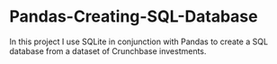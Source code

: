 # Pandas-Creating-SQL-Database
In this project I use SQLite in conjunction with Pandas to create a SQL database from a dataset of Crunchbase investments.
